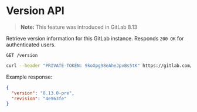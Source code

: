 # Version API

>**Note:** This feature was introduced in GitLab 8.13

Retrieve version information for this GitLab instance. Responds `200 OK` for
authenticated users.

```
GET /version
```

```bash
curl --header "PRIVATE-TOKEN: 9koXpg98eAheJpvBs5tK" https://gitlab.com/api/v3/version
```

Example response:

```json
{
  "version": "8.13.0-pre",
  "revision": "4e963fe"
}
```
